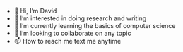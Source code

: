 - 👋 Hi, I’m David
- 👀 I’m interested in doing research and writing
- 🌱 I’m currently learning the basics of computer science
- 💞️ I’m looking to collaborate on any topic
- 📫 How to reach me text me anytime

<!---
tensixtin/tensixtin is a ✨ special ✨ repository because its `README.md` (this file) appears on your GitHub profile.
You can click the Preview link to take a look at your changes.
--->
